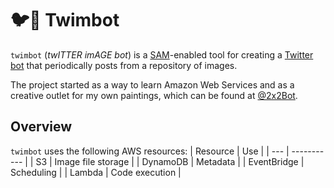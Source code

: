 # 🐦🤖 Twimbot

`twimbot` (_twITTER imAGE bot_) is a [SAM](https://aws.amazon.com/serverless/sam/)-enabled tool for creating a [Twitter bot](https://blog.twitter.com/common-thread/en/topics/stories/2021/the-secret-world-of-good-bots) that periodically posts from a repository of images.

The project started as a way to learn Amazon Web Services and as a creative outlet for my own paintings, which can be found at [@2x2Bot](https://twitter.com/2x2Bot).

## Overview

`twimbot` uses the following AWS resources:
| Resource | Use |
| --- | ----------- |
| S3 | Image file storage |
| DynamoDB | Metadata |
| EventBridge | Scheduling |
| Lambda | Code execution |

